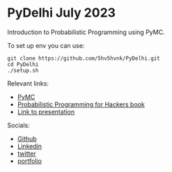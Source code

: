 # PyDelhi July 2023
Introduction to Probabilistic Programming using PyMC.

To set up env you can use:
```
git clone https://github.com/5hv5hvnk/PyDelhi.git
cd PyDelhi
./setup.sh
```

Relevant links:
- [PyMC](https://github.com/pymc-devs/pymc)
- [Probabilistic Programming for Hackers book](https://github.com/CamDavidsonPilon/Probabilistic-Programming-and-Bayesian-Methods-for-Hackers)
- [Link to presentation](https://docs.google.com/presentation/d/1xVxOOP0FoAsC0eW6fBo7F-9tVroh4H22r__BcUFEYpg/edit?usp=sharing)



Socials:
- [Github](https://github.com/5hv5hvnk)
- [Linkedin](www.linkedin.com/in/5hv5hvnk)
- [twitter](https://twitter.com/5hv5hvnk)
- [portfolio](https://5hv5hvnk.github.io/)
